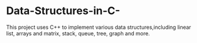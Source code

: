 # Data-Structures-in-C-
This project uses C++ to implement various data structures,including linear list, arrays and matrix, stack, queue, tree, graph and more.
